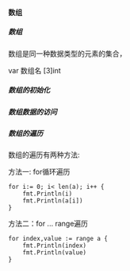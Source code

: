 #### 数组

##### 数组

数组是同一种数据类型的元素的集合，

var 数组名 [3]int

##### 数组的初始化





##### 数组数据的访问





##### 数组的遍历

数组的遍历有两种方法:

方法一: for循环遍历

```
for i:= 0; i< len(a); i++ {
    fmt.Println(i)
    fmt.Println(a[i])
}
```

方法二：for ... range遍历

```
for index,value := range a {
    fmt.Println(index)
    fmt.Println(value)
}
```



